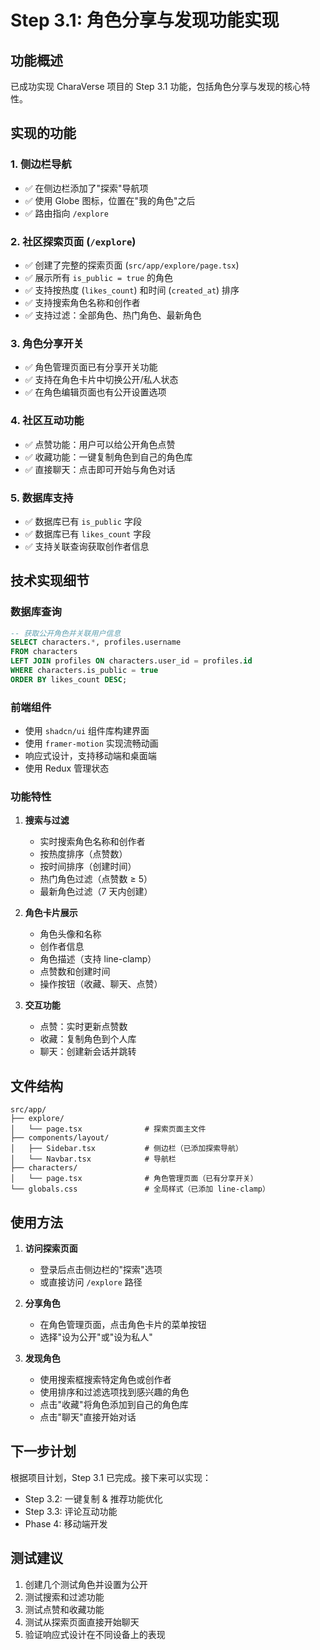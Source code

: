 # Step 3.1: 角色分享与发现功能实现

## 功能概述

已成功实现 CharaVerse 项目的 Step 3.1 功能，包括角色分享与发现的核心特性。

## 实现的功能

### 1. 侧边栏导航

- ✅ 在侧边栏添加了"探索"导航项
- ✅ 使用 Globe 图标，位置在"我的角色"之后
- ✅ 路由指向 `/explore`

### 2. 社区探索页面 (`/explore`)

- ✅ 创建了完整的探索页面 (`src/app/explore/page.tsx`)
- ✅ 展示所有 `is_public = true` 的角色
- ✅ 支持按热度 (`likes_count`) 和时间 (`created_at`) 排序
- ✅ 支持搜索角色名称和创作者
- ✅ 支持过滤：全部角色、热门角色、最新角色

### 3. 角色分享开关

- ✅ 角色管理页面已有分享开关功能
- ✅ 支持在角色卡片中切换公开/私人状态
- ✅ 在角色编辑页面也有公开设置选项

### 4. 社区互动功能

- ✅ 点赞功能：用户可以给公开角色点赞
- ✅ 收藏功能：一键复制角色到自己的角色库
- ✅ 直接聊天：点击即可开始与角色对话

### 5. 数据库支持

- ✅ 数据库已有 `is_public` 字段
- ✅ 数据库已有 `likes_count` 字段
- ✅ 支持关联查询获取创作者信息

## 技术实现细节

### 数据库查询

```sql
-- 获取公开角色并关联用户信息
SELECT characters.*, profiles.username
FROM characters
LEFT JOIN profiles ON characters.user_id = profiles.id
WHERE characters.is_public = true
ORDER BY likes_count DESC;
```

### 前端组件

- 使用 `shadcn/ui` 组件库构建界面
- 使用 `framer-motion` 实现流畅动画
- 响应式设计，支持移动端和桌面端
- 使用 Redux 管理状态

### 功能特性

1. **搜索与过滤**

   - 实时搜索角色名称和创作者
   - 按热度排序（点赞数）
   - 按时间排序（创建时间）
   - 热门角色过滤（点赞数 ≥ 5）
   - 最新角色过滤（7 天内创建）

2. **角色卡片展示**

   - 角色头像和名称
   - 创作者信息
   - 角色描述（支持 line-clamp）
   - 点赞数和创建时间
   - 操作按钮（收藏、聊天、点赞）

3. **交互功能**
   - 点赞：实时更新点赞数
   - 收藏：复制角色到个人库
   - 聊天：创建新会话并跳转

## 文件结构

```
src/app/
├── explore/
│   └── page.tsx              # 探索页面主文件
├── components/layout/
│   ├── Sidebar.tsx           # 侧边栏（已添加探索导航）
│   └── Navbar.tsx            # 导航栏
├── characters/
│   └── page.tsx              # 角色管理页面（已有分享开关）
└── globals.css               # 全局样式（已添加 line-clamp）
```

## 使用方法

1. **访问探索页面**

   - 登录后点击侧边栏的"探索"选项
   - 或直接访问 `/explore` 路径

2. **分享角色**

   - 在角色管理页面，点击角色卡片的菜单按钮
   - 选择"设为公开"或"设为私人"

3. **发现角色**
   - 使用搜索框搜索特定角色或创作者
   - 使用排序和过滤选项找到感兴趣的角色
   - 点击"收藏"将角色添加到自己的角色库
   - 点击"聊天"直接开始对话

## 下一步计划

根据项目计划，Step 3.1 已完成。接下来可以实现：

- Step 3.2: 一键复制 & 推荐功能优化
- Step 3.3: 评论互动功能
- Phase 4: 移动端开发

## 测试建议

1. 创建几个测试角色并设置为公开
2. 测试搜索和过滤功能
3. 测试点赞和收藏功能
4. 测试从探索页面直接开始聊天
5. 验证响应式设计在不同设备上的表现
